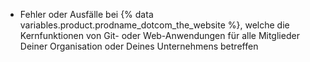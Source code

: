 <ul><li>Fehler oder Ausfälle bei {% data variables.product.prodname_dotcom_the_website %}, welche die Kernfunktionen von Git- oder Web-Anwendungen für alle Mitglieder Deiner Organisation oder Deines Unternehmens betreffen</li></ul>